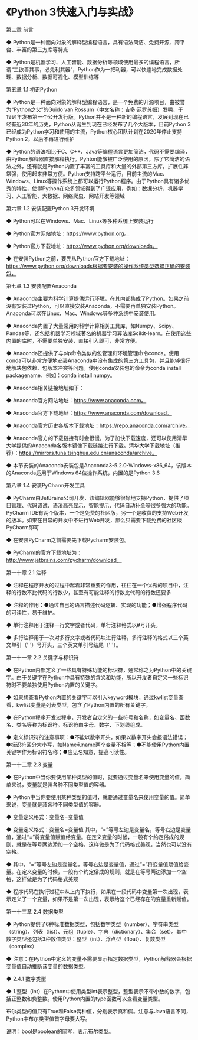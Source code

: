 # 《Python 3快速入门与实战》

第三章 前言

◆ Python是一种面向对象的解释型编程语言，具有语法简洁、免费开源、跨平台、丰富的第三方库等特点

◆ Python是机器学习、人工智能、数据分析等领域使用最多的编程语言，所谓“工欲善其事，必先利其器”，Python作为一把利器，可以快速地完成数据处理、数据分析、数据可视化、模型训练等


第五章 1.1 初识Python

◆ Python是一种面向对象的解释型编程语言，是一个免费的开源项目，由被誉为“Python之父”的Guido van Rossum（中文名称：吉多·范罗苏姆）发明，于1991年发布第一个公开发行版。Python并不是一种新的编程语言，发展到现在已经有近30年的历史，Python从诞生到现在已经发布了几个大版本，目前Python 3已经成为Python学习和使用的主流，Python核心团队计划在2020年停止支持Python 2，以后不再进行维护

◆ Python的语法相比于C、C++、Java等编程语言更加简洁，代码不需要编译，由Python解释器直接解释执行。Pyhton能够被广泛使用的原因，除了它简洁的语法之外，还有就是Python内置了丰富的工具库和大量的外部第三方库，扩展性非常强，使用起来非常方便。Python支持跨平台运行，目前主流的Mac、Windows、Linux等操作系统上都可以运行Python程序。由于Python具有诸多优秀的特性，使得Python在众多领域得到了广泛应用，例如：数据分析、机器学习、人工智能、大数据、网络爬虫、网站开发等领域


第六章 1.2 安装配置Python 3开发环境

◆ Python可以在Windows、Mac、Linux等多种系统上安装运行

◆ Python官方网站地址：https://www.python.org。

◆ Python官方下载地址：https://www.python.org/downloads。

◆ 在安装Python之前，要先从Python官方下载地址：https://www.python.org/downloads根据要安装的操作系统类型选择正确的安装包，


第七章 1.3 安装配置Anaconda

◆ Anaconda主要为科学计算提供运行环境，在其内部集成了Python。如果之前没有安装过Python，可以直接安装Anaconda，不需要再单独安装Python。Anaconda可以在Linux、Mac、Windows等多种系统中安装使用。

◆ Anaconda内置了大量常用的科学计算相关工具库，如Numpy、Scipy、Pandas等，还包括机器学习领域著名的机器学习算法库Scikit-learn。在使用这些内置的库时，不需要单独安装，直接引入即可，非常方便。

◆ Anaconda还提供了与pip命令类似的包管理和环境管理命令conda。使用conda可以非常方便地安装Anaconda中没有集成的第三方工具包，并且能够很好地解决包依赖、包版本冲突等问题。使用conda安装包的命令为conda install packagename，例如：conda install numpy。

◆ Anaconda相关链接地址如下：

◆ Anaconda官方网站地址：https://www.anaconda.com。

◆ Anaconda官方下载地址：https://www.anaconda.com/download。

◆ Anaconda官方历史各版本下载地址：https://repo.anaconda.com/archive。

◆ Anaconda官方的下载链接有时会很慢，为了加快下载速度，还可以使用清华大学提供的Anaconda各版本镜像下载链接进行下载。清华大学下载地址（推荐）：https://mirrors.tuna.tsinghua.edu.cn/anaconda/archive。

◆ 本节安装的Anaconda安装包是Anaconda3-5.2.0-Windows-x86_64，该版本的Anaconda适用于Windows 64位操作系统，内置的是Python 3.6


第八章 1.4 安装PyCharm开发工具

◆ PyCharm由JetBrains公司开发，该编辑器能够很好地支持Python，提供了项目管理、代码调试、语法高亮显示、智能提示、代码自动补全等很多强大的功能。PyCharm IDE有两个版本，一个是免费的社区版，另一个是收费的支持Web开发的版本。如果在日常的开发中不进行Web开发，那么只需要下载免费的社区版PyCharm即可

◆ 在安装PyCharm之前需要先下载Pycharm安装包。

◆ PyCharm的官方下载地址为：http://www.jetbrains.com/pycharm/download。


第一十章 2.1 注释

◆ 注释在程序开发的过程中起着非常重要的作用，往往在一个优秀的项目中，注释的行数不比代码的行数少，甚至有可能注释的行数比代码的行数还要多

◆ 注释的作用：●通过自己的语言描述代码逻辑、实现的功能；●增强程序代码的可读性，易于维护。

◆ 单行注释用于注释一行文字或者代码，单行注释格式以#号开头。

◆ 多行注释用于一次对多行文字或者代码块进行注释，多行注释的格式以三个英文单引（'''）号开头，三个英文单引号结尾（'''）。


第一十一章 2.2 关键字与标识符

◆ 在Python内部定义了一些具有特殊功能的标识符，通常称之为Python中的关键字。由于关键字在Python中具有特殊的含义和功能，所以开发者自定义一些标识符时不要单独使用Python内置的关键字。

◆ 如果想查看Python内置的关键字可以引入keyword模块，通过kwlist变量查看，kwlist变量是列表类型，包含了Python内置的所有关键字。

◆ 在Python程序开发过程中，开发者自定义的一些符号和名称，如变量名、函数名、类名等称为标识符。标识符由字母、数字、下划线组成。

◆ 定义标识符的注意事项：●不能以数字开头，如果以数字开头会报语法错误；●标识符区分大小写，如Name和name两个变量不相等；●不能使用Python内置关键字作为标识符名称；●应见名知意，提高可读性。


第一十二章 2.3 变量

◆ 在Python中当你要使用某种类型的值时，就要通过变量名来使用变量的值。简单来说，变量就是装各种不同类型值的容器。

◆ Python中当你要使用某种类型的值时，就要通过变量名来使用变量的值。简单来说，变量就是装各种不同类型值的容器。

◆ 变量定义格式：变量名=变量值

◆ 变量定义格式：变量名=变量值
其中，“=”等号左边是变量名，等号右边是变量值，通过“=”将变量值赋值给变量。在定义变量的时候，一般有个约定俗成的规则，就是在等号两边添加一个空格，这样做是为了代码格式美观，当然也可以没有空格。

◆ 其中，“=”等号左边是变量名，等号右边是变量值，通过“=”将变量值赋值给变量。在定义变量的时候，一般有个约定俗成的规则，就是在等号两边添加一个空格，这样做是为了代码格式美观

◆ 程序代码在执行过程中从上向下执行，如果在一段代码中变量第一次出现，表示定义了一个变量，如果不是第一次出现，表示给这个已经存在的变量重新赋值。


第一十三章 2.4 数据类型

◆ Python提供了6种标准数据类型，包括数字类型（number）、字符串类型（string）、列表（list）、元组（tuple）、字典（dictionary）、集合（set）。其中数字类型还包括3种数值类型：整型（int）、浮点型（float）、复数类型（complex）

◆ 注意：在Python中定义的变量不需要显示指定数据类型，Python解释器会根据变量值自动推断该变量的数据类型。

◆ 2.4.1 数字类型

◆ 1.整型（int）在Python中使用类型int表示整型，整型表示不带小数的数字，包括正整数和负整数。使用Python内置的type函数可以查看变量类型。

布尔类型的值只有True和False两种值，分别表示真和假。注意与Java语言不同，Python中布尔类型值首字母要大写。

说明：bool是boolean的简写，表示布尔类型。